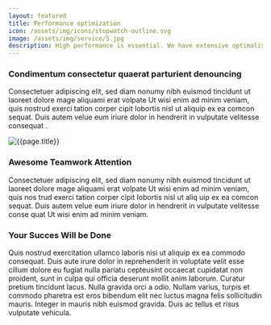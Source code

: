 ```yaml
---
layout: featured
title: Performance optimization
icon: /assets/img/icons/stopwatch-outline.svg
image: /assets/img/service/5.jpg
description: High performance is essential. We have extensive optimalisation and parallelisation experience in HPC and business contexts.
---
```


<div class="row">
    <div class="col-md-12">
        <div class="service-details mb-40">
            <h3>Condimentum consectetur quaerat parturient denouncing</h3>
            <p>Consectetuer adipiscing elit, sed diam nonumy nibh euismod tincidunt ut laoreet
                dolore mage aliquami erat volpate Ut wisi
                enim ad minim veniam, quis nostrud exerci tation corper cipit lobortis nisl ut
                aliquip ex ea comcon sequat. Duis autem velue
                eum iriure dolor in hendrerit in vulputate velitesse consequat .</p>
        </div>
    </div>
</div>
<div class="row">
    <div class="col-xl-6 col-lg-12">
        <div class="s-details-img mb-30">
            <img src="{{site.baseurl}}/assets/img/service/1.jpg" alt="{{page.title}}">
        </div>
    </div>
    <div class="col-xl-6 col-lg-12">
        <div class="service-details mb-40">
            <h3>Awesome Teamwork Attention</h3>
            <p>Consectetuer adipiscing elit, sed diam nonumy nibh euismod tincidunt ut laoreet dolore mage aliquami erat volpate Ut
            wisi enim ad minim veniam, quis nos trud exerci tation corper cipit lobortis nisl ut aliq uip ex ea comcon sequat. Duis
            autem velue eum iriure dolor in hendrerit in vulputate velitesse conse quat Ut wisi enim ad minim veniam.</p>
        </div>
    </div>
</div>
<div class="service-details mb-30">
    <h3>Your Succes Will be Done</h3>
    <p>Quis nostrud exercitation ullamco laboris nisi ut aliquip ex ea commodo consequat. Duis
        aute irure dolor in reprehenderit
        in voluptate velit esse cillum dolore eu fugiat nulla pariatu cepteusint occaecat
        cupidatat non proident, sunt in culpa qui
        officia deserunt mollit anim laborum. Curatur pretium tincidunt lacus. Nulla gravida
        orci a odio. Nullam varius, turpis et
        commodo pharetra est eros bibendum elit nec luctus magna felis sollicitudin mauris.
        Integer in mauris nibh euismod gravida.
        Duis ac tellus et risus vulputate vehicula.</p>
</div>
